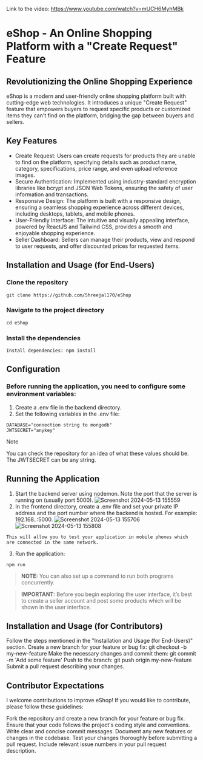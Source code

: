 Link to the video: https://www.youtube.com/watch?v=mUCH6MyhMBk

# eShop - An Online Shopping Platform with a "Create Request" Feature

## Revolutionizing the Online Shopping Experience
eShop is a modern and user-friendly online shopping platform built with cutting-edge web technologies. It introduces a unique "Create Request" feature that empowers buyers to request specific products or customized items they can't find on the platform, bridging the gap between buyers and sellers.

## Key Features
* Create Request: Users can create requests for products they are unable to find on the platform, specifying details such as product name, category, specifications, price range, and even upload reference images.
* Secure Authentication: Implemented using industry-standard encryption libraries like bcrypt and JSON Web Tokens, ensuring the safety of user information and transactions.
* Responsive Design: The platform is built with a responsive design, ensuring a seamless shopping experience across different devices, including desktops, tablets, and mobile phones.
* User-Friendly Interface: The intuitive and visually appealing interface, powered by ReactJS and Tailwind CSS, provides a smooth and enjoyable shopping experience.
* Seller Dashboard: Sellers can manage their products, view and respond to user requests, and offer discounted prices for requested items.

## Installation and Usage (for End-Users)

### Clone the repository
```
git clone https://github.com/Shreejal170/eShop
```
### Navigate to the project directory
```
cd eShop
```
### Install the dependencies
```
Install dependencies: npm install
```

## Configuration
### Before running the application, you need to configure some environment variables:
1. Create a .env file in the backend directory.
2. Set the following variables in the .env file:
```
DATABASE="connection string to mongodb"
JWTSECRET="anykey"
```
> [!NOTE]
> You can check the repository for an idea of what these values should be. The JWTSECRET can be any string.

## Running the Application
1. Start the backend server using nodemon. Note the port that the server is running on (usually port 5000).
![Screenshot 2024-05-13 155559](https://github.com/Shreejal170/eShop/assets/71423666/50111746-0718-41a4-9989-62036f6d9943)
2. In the frontend directory, create a .env file and set your private IP address and the port number where the backend is hosted. For example: 192.168.*.*:5000.
![Screenshot 2024-05-13 155706](https://github.com/Shreejal170/eShop/assets/71423666/0ec94550-7945-4f6b-aa58-ed5a7819a0ed)
![Screenshot 2024-05-13 155808](https://github.com/Shreejal170/eShop/assets/71423666/0c758789-6934-4e85-9cba-2e7cf556a36b)
```
This will allow you to test your application in mobile phones which are connected in the same network.
```
3. Run the application:
```
npm run
```
> **NOTE:** You can also set up a command to run both programs concurrently.

> **IMPORTANT:** Before you begin exploring the user interface, it’s best to create a seller account and post some products which will be shown in the user interface.


## Installation and Usage (for Contributors)

Follow the steps mentioned in the "Installation and Usage (for End-Users)" section.
Create a new branch for your feature or bug fix: git checkout -b my-new-feature
Make the necessary changes and commit them: git commit -m 'Add some feature'
Push to the branch: git push origin my-new-feature
Submit a pull request describing your changes.

## Contributor Expectations
I welcome contributions to improve eShop! If you would like to contribute, please follow these guidelines:

Fork the repository and create a new branch for your feature or bug fix.
Ensure that your code follows the project's coding style and conventions.
Write clear and concise commit messages.
Document any new features or changes in the codebase.
Test your changes thoroughly before submitting a pull request.
Include relevant issue numbers in your pull request description.

